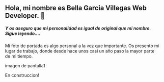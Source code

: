 ## Hola, mi nombre es Bella Garcia Villegas Web Developer.  👋
##### Y os aseguro que mi personalidad es igual de original que mi nombre. Sigue leyendo.... 
Mi foto de portada es algo personal a la vez que importante. Os presento mi lugar de trabajo, donde desde hace unos casi un año paso la mayor parte de mi tiempo. 

imagen de pantalla1



<!--
**bellita85/bellita85** is a ✨ _special_ ✨ repository because its `README.md` (this file) appears on your GitHub profile.

Here are some ideas to get you started:

- 🔭 I’m currently working on ...
- 🌱 I’m currently learning ...
- 👯 I’m looking to collaborate on ...
- 🤔 I’m looking for help with ...
- 💬 Ask me about ...
- 📫 How to reach me: ...
- 😄 Pronouns: ...
- ⚡ Fun fact: ...
-->
En construccion!
